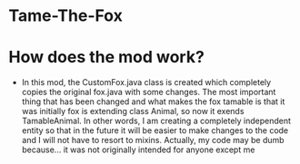 # Tame-The-Fox
 
# How does the mod work?
- In this mod, the CustomFox.java class is created which completely copies the original fox.java with some changes. The most important thing that has been changed and what makes the fox tamable is that it was initially fox is extending class Animal, so now it exends TamableAnimal. In other words, I am creating a completely independent entity so that in the future it will be easier to make changes to the code and I will not have to resort to mixins. Actually, my code may be dumb because... it was not originally intended for anyone except me
